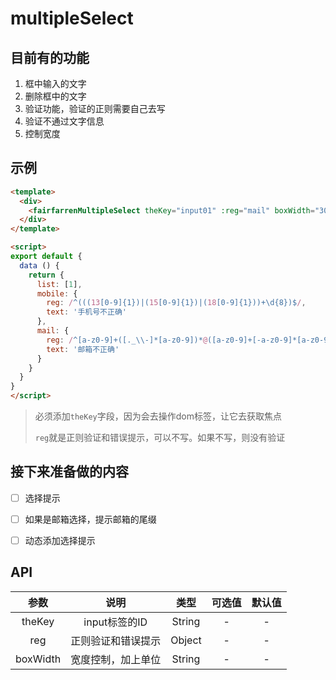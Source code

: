 # multipleSelect

## 目前有的功能

1.  框中输入的文字
2.  删除框中的文字
3.  验证功能，验证的正则需要自己去写
4.  验证不通过文字信息
5.  控制宽度

## 示例

```html
<template>
  <div>
    <fairfarrenMultipleSelect theKey="input01" :reg="mail" boxWidth="300px"/>
  </div>
</template>

<script>
export default {
  data () {
    return {
      list: [1],
      mobile: {
        reg: /^(((13[0-9]{1})|(15[0-9]{1})|(18[0-9]{1}))+\d{8})$/,
        text: '手机号不正确'
      },
      mail: {
        reg: /^[a-z0-9]+([._\\-]*[a-z0-9])*@([a-z0-9]+[-a-z0-9]*[a-z0-9]+.){1,63}[a-z0-9]+$/,
        text: '邮箱不正确'
      }
    }
  }
}
</script>
```

> 必须添加`theKey`字段，因为会去操作dom标签，让它去获取焦点
>
> `reg`就是正则验证和错误提示，可以不写。如果不写，则没有验证

## 接下来准备做的内容

-   [ ] 选择提示

-   [ ] 如果是邮箱选择，提示邮箱的尾缀

-   [ ] 动态添加选择提示

## API

|    参数    |     说明     |   类型   |  可选值  |  默认值  |
|:--------:|:----------:|:------:|:-----:|:-----:|
|  theKey  | input标签的ID | String |   -   |   -   |
|    reg   |  正则验证和错误提示 | Object |   -   |   -   |
| boxWidth |  宽度控制，加上单位 | String |   -   |   -   |
